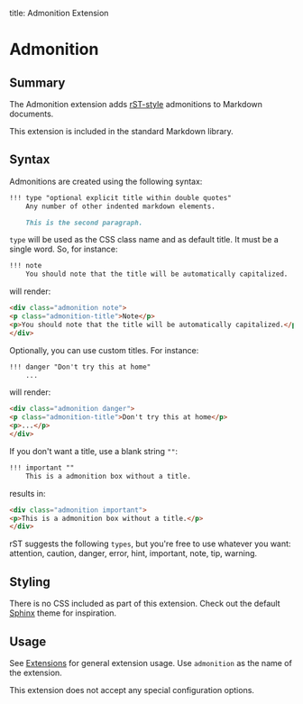 title: Admonition Extension

Admonition
==========

Summary
-------

The Admonition extension adds [rST-style][rST] admonitions to Markdown documents.

This extension is included in the standard Markdown library.

[rST]: http://docutils.sourceforge.net/docs/ref/rst/directives.html#specific-admonitions

Syntax
------

Admonitions are created using the following syntax:

```md
!!! type "optional explicit title within double quotes"
    Any number of other indented markdown elements.

    This is the second paragraph.
```

`type` will be used as the CSS class name and as default title. It must be a
single word. So, for instance:

```md
!!! note
    You should note that the title will be automatically capitalized.
```

will render:

```html
<div class="admonition note">
<p class="admonition-title">Note</p>
<p>You should note that the title will be automatically capitalized.</p>
</div>
```

Optionally, you can use custom titles. For instance:

```md
!!! danger "Don't try this at home"
    ...
```

will render:

```html
<div class="admonition danger">
<p class="admonition-title">Don't try this at home</p>
<p>...</p>
</div>
```

If you don't want a title, use a blank string `""`:

```md
!!! important ""
    This is a admonition box without a title.
```

results in:

```html
<div class="admonition important">
<p>This is a admonition box without a title.</p>
</div>
```

rST suggests the following `types`, but you're free to use whatever you want:
    attention, caution, danger, error, hint, important, note, tip, warning.

Styling
-------

There is no CSS included as part of this extension. Check out the default
[Sphinx][sphinx] theme for inspiration.

[sphinx]: http://sphinx.pocoo.org/

## Usage

See [Extensions](index.md) for general extension usage. Use `admonition` as the
name of the extension.

This extension does not accept any special configuration options.
